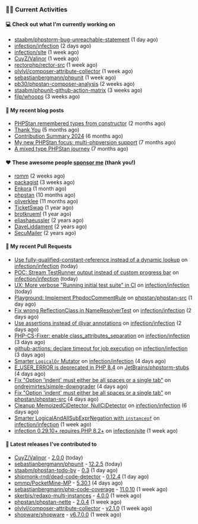 ### 👨‍💻 Current Activities


#### 💻 Check out what I'm currently working on

- [staabm/phpstorm-bug-unreachable-statement](https://github.com/staabm/phpstorm-bug-unreachable-statement) (1 day ago)
- [infection/infection](https://github.com/infection/infection) (2 days ago)
- [infection/site](https://github.com/infection/site) (1 week ago)
- [CuyZ/Valinor](https://github.com/CuyZ/Valinor) (1 week ago)
- [rectorphp/rector-src](https://github.com/rectorphp/rector-src) (1 week ago)
- [olvlvl/composer-attribute-collector](https://github.com/olvlvl/composer-attribute-collector) (1 week ago)
- [sebastianbergmann/phpunit](https://github.com/sebastianbergmann/phpunit) (1 week ago)
- [pb30/phpstan-composer-analysis](https://github.com/pb30/phpstan-composer-analysis) (2 weeks ago)
- [staabm/phpunit-github-action-matrix](https://github.com/staabm/phpunit-github-action-matrix) (3 weeks ago)
- [filp/whoops](https://github.com/filp/whoops) (3 weeks ago)


#### 📜 My recent blog posts

- [PHPStan remembered types from constructor](https://staabm.github.io/2025/04/15/phpstan-remember-constructor-types.html) (2 months ago)
- [Thank You](https://staabm.github.io/2025/01/24/thank-you.html) (5 months ago)
- [Contribution Summary 2024](https://staabm.github.io/2024/12/11/contribution-summary-2024.html) (6 months ago)
- [My new PHPStan focus: multi-phpversion support](https://staabm.github.io/2024/11/28/phpstan-php-version-in-scope.html) (7 months ago)
- [A mixed type PHPStan journey](https://staabm.github.io/2024/11/26/phpstan-mixed-types.html) (7 months ago)


#### ❤️ These awesome people [sponsor me](https://github.com/sponsors/staabm) (thank you!)

- [romm](https://github.com/romm) (2 weeks ago)
- [packagist](https://github.com/packagist) (3 weeks ago)
- [Enkora](https://github.com/Enkora) (1 month ago)
- [phpstan](https://github.com/phpstan) (10 months ago)
- [oliverklee](https://github.com/oliverklee) (11 months ago)
- [TicketSwap](https://github.com/TicketSwap) (1 year ago)
- [brotkrueml](https://github.com/brotkrueml) (1 year ago)
- [eliashaeussler](https://github.com/eliashaeussler) (2 years ago)
- [DaveLiddament](https://github.com/DaveLiddament) (2 years ago)
- [SecuMailer](https://github.com/SecuMailer) (2 years ago)


#### 🔨 My recent Pull Requests

- [Use fully-qualified-constant-reference instead of a dynamic lookup](https://github.com/infection/infection/pull/2258) on [infection/infection](https://github.com/infection/infection) (today)
- [POC: Stream TestRunner output instead of custom progress bar](https://github.com/infection/infection/pull/2257) on [infection/infection](https://github.com/infection/infection) (today)
- [UX: More verbose &#34;Running initial test suite&#34; in CI](https://github.com/infection/infection/pull/2255) on [infection/infection](https://github.com/infection/infection) (today)
- [Playground: Implement PhpdocCommentRule](https://github.com/phpstan/phpstan-src/pull/4074) on [phpstan/phpstan-src](https://github.com/phpstan/phpstan-src) (1 day ago)
- [Fix wrong ReflectionClass in NameResolverTest](https://github.com/infection/infection/pull/2250) on [infection/infection](https://github.com/infection/infection) (2 days ago)
- [Use assertions instead of @var annotations](https://github.com/infection/infection/pull/2249) on [infection/infection](https://github.com/infection/infection) (2 days ago)
- [PHP-CS-Fixer: enable class_attributes_separation](https://github.com/infection/infection/pull/2245) on [infection/infection](https://github.com/infection/infection) (3 days ago)
- [github-actions: declare timeout for job execution](https://github.com/infection/infection/pull/2244) on [infection/infection](https://github.com/infection/infection) (3 days ago)
- [Smarter `LogicalOr` Mutator](https://github.com/infection/infection/pull/2243) on [infection/infection](https://github.com/infection/infection) (4 days ago)
- [E_USER_ERROR is deprecated in PHP 8.4](https://github.com/JetBrains/phpstorm-stubs/pull/1754) on [JetBrains/phpstorm-stubs](https://github.com/JetBrains/phpstorm-stubs) (4 days ago)
- [Fix &#34;Option &#39;indent&#39; must either be all spaces or a single tab&#34;](https://github.com/ondrejmirtes/simple-downgrader/pull/9) on [ondrejmirtes/simple-downgrader](https://github.com/ondrejmirtes/simple-downgrader) (4 days ago)
- [Fix &#34;Option &#39;indent&#39; must either be all spaces or a single tab&#34;](https://github.com/phpstan/phpstan-src/pull/4070) on [phpstan/phpstan-src](https://github.com/phpstan/phpstan-src) (4 days ago)
- [Cleanup MemoizedCiDetector, NullCiDetector](https://github.com/infection/infection/pull/2242) on [infection/infection](https://github.com/infection/infection) (6 days ago)
- [Smarter LogicalAndAllSubExprNegation with `instanceof`](https://github.com/infection/infection/pull/2241) on [infection/infection](https://github.com/infection/infection) (1 week ago)
- [infection 0.29.10&#43; requires PHP 8.2&#43;](https://github.com/infection/site/pull/273) on [infection/site](https://github.com/infection/site) (1 week ago)


#### 🔭 Latest releases I've contributed to

- [CuyZ/Valinor](https://github.com/CuyZ/Valinor) - [2.0.0](https://github.com/CuyZ/Valinor/releases/tag/2.0.0) (today)
- [sebastianbergmann/phpunit](https://github.com/sebastianbergmann/phpunit) - [12.2.5](https://github.com/sebastianbergmann/phpunit/releases/tag/12.2.5) (today)
- [staabm/phpstan-todo-by](https://github.com/staabm/phpstan-todo-by) - [0.3](https://github.com/staabm/phpstan-todo-by/releases/tag/0.3) (1 day ago)
- [shipmonk-rnd/dead-code-detector](https://github.com/shipmonk-rnd/dead-code-detector) - [0.12.4](https://github.com/shipmonk-rnd/dead-code-detector/releases/tag/0.12.4) (1 day ago)
- [pmmp/PocketMine-MP](https://github.com/pmmp/PocketMine-MP) - [5.30.1](https://github.com/pmmp/PocketMine-MP/releases/tag/5.30.1) (4 days ago)
- [sebastianbergmann/php-code-coverage](https://github.com/sebastianbergmann/php-code-coverage) - [11.0.10](https://github.com/sebastianbergmann/php-code-coverage/releases/tag/11.0.10) (1 week ago)
- [skerbis/redaxo-multi-instances](https://github.com/skerbis/redaxo-multi-instances) - [4.0.0](https://github.com/skerbis/redaxo-multi-instances/releases/tag/4.0.0) (1 week ago)
- [phpstan/phpstan-nette](https://github.com/phpstan/phpstan-nette) - [2.0.4](https://github.com/phpstan/phpstan-nette/releases/tag/2.0.4) (1 week ago)
- [olvlvl/composer-attribute-collector](https://github.com/olvlvl/composer-attribute-collector) - [v2.1.0](https://github.com/olvlvl/composer-attribute-collector/releases/tag/v2.1.0) (1 week ago)
- [shopware/shopware](https://github.com/shopware/shopware) - [v6.7.0.0](https://github.com/shopware/shopware/releases/tag/v6.7.0.0) (1 week ago)
